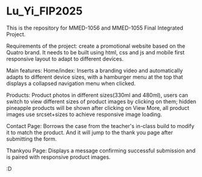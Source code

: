 # Lu_Yi_FIP2025
This is the repository for MMED-1056 and MMED-1055 Final Integrated Project.

Requirements of the project: create a promotional website based on the Quatro brand. It needs to be built using html, css and js and mobile first responsive layout to adapt to different devices.    

Main features: 
Home/index: Inserts a branding video and automatically adapts to different device sizes, with a hamburger menu at the top that displays a collapsed navigation menu when clicked.

Products: 
Product photos in different sizes(330ml and 480ml), users can switch to view different sizes of product images by clicking on them; 
hidden pineapple products will be shown after clicking on View More, all product images use srcset+sizes to achieve responsive image loading.

Contact Page:
Borrows the case from the teacher's in-class build to modify it to match the product. And it will jump to the thank you page after submitting the form.

Thankyou Page: 
Displays a message confirming successful submission and is paired with responsive product images.

:D